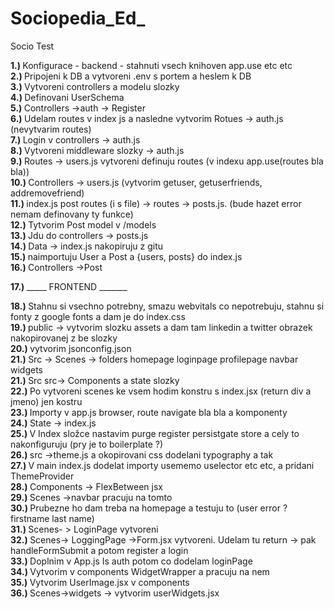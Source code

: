# Sociopedia_Ed_
Socio
Test

<b> 1.) </b> Konfigurace - backend - stahnuti vsech knihoven app.use etc etc <br>
<b> 2.) </b> Pripojeni k DB a vytvoreni .env s portem a heslem k DB<br>
<b> 3.) </b> Vytvoreni controllers a modelu slozky<br>
<b> 4.) </b> Definovani UserSchema<br>
<b> 5.) </b> Controllers ->auth -> Register<br>
<b> 6.) </b> Udelam routes v index js a nasledne vytvorim Rotues -> auth.js (nevytvarim routes)<br>
<b> 7.) </b> Login v controllers -> auth.js<br>
<b> 8.) </b> Vytvoreni middleware slozky -> auth.js <br>
<b> 9.) </b> Routes -> users.js vytvoreni definuju routes (v indexu app.use(routes bla bla))<br>
<b> 10.) </b> Controllers -> users.js (vytvorim getuser, getuserfriends, addremovefriend)<br>
<b> 11.) </b> index.js post routes  (i s file) -> routes -> posts.js. (bude hazet error nemam definovany ty funkce) <br>
<b> 12.) </b> Tytvorim Post model v /models <br>
<b> 13.) </b> Jdu do controllers -> posts.js <br>
<b> 14.) </b> Data -> index.js nakopiruju z gitu <br>
<b> 15.) </b> naimportuju User a Post a {users, posts} do index.js <br>
<b> 16.) </b> Controllers ->Post <br>

<b> 17.) </b> _____ FRONTEND _______ <br>

<b> 18.) </b> Stahnu si vsechno potrebny, smazu webvitals co nepotrebuju, stahnu si fonty z google fonts a dam je do index.css <br>
<b> 19.) </b> public -> vytvorim slozku assets a dam tam linkedin a twitter obrazek nakopirovanej z be slozky <br>
<b> 20.) </b> vytvorim jsonconfig.json <br>
<b> 21.) </b> Src -> Scenes -> folders homepage loginpage profilepage navbar widgets <br>
<b> 21.) </b> Src src-> Components a state slozky <br>
<b> 22.) </b> Po vytvoreni scenes ke vsem hodim konstru s index.jsx (return div a jmeno) jen kostru <br>
<b> 23.) </b> Importy v app.js browser, route navigate bla bla a komponenty<br>
<b> 24.) </b> State -> index.js  <br>
<b> 25.) </b> V Index složce nastavim purge register persistgate store a cely to nakonfiguruju (pry je to boilerplate ?)  <br>
<b> 26.) </b> src ->theme.js a okopirovani css dodelani typography a tak <br>
<b> 27.) </b> V main index.js dodelat importy usememo uselector etc etc, a pridani ThemeProvider <br>
<b> 28.) </b> Components -> FlexBetween jsx <br>
<b> 29.) </b> Scenes ->navbar pracuju na tomto <br>
<b> 30.) </b> Prubezne ho dam treba na homepage a testuju to (user error ? firstname last name) <br>
<b> 31.) </b> Scenes- > LoginPage vytvoreni <br>
<b> 32.) </b> Scenes-> LoggingPage ->Form.jsx vytvoreni. Udelam tu return -> pak handleFormSubmit a potom register a login<br>
<b> 33.) </b> Doplnim v App.js Is auth potom co dodelam loginPage <br>
<b> 34.) </b> Vytvorim v components WidgetWrapper a pracuju na nem <br>
<b> 35.) </b>  Vytvorim UserImage.jsx v components <br>
<b> 36.) </b>  Scenes->widgets -> vytvorim userWidgets.jsx <br>
